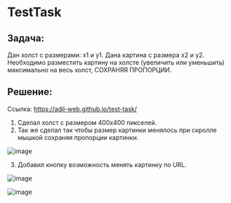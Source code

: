 # TestTask

## Задача:
Дан холст с размерами: x1 и y1. Дана картина с размера x2 и y2. 
Необходимо разместить картину на холсте (увеличить или уменьшить) максимально на весь холст, СОХРАНЯЯ ПРОПОРЦИИ.

## Решение:
Ссылка: https://adil-web.github.io/test-task/
1. Сделал холст с размером 400x400 пикселей.
2. Так же сделал так чтобы размер картинки менялось при скролле мышкой сохраняя пропорции картинки.

![image](https://user-images.githubusercontent.com/62048169/161499635-a582e0a0-1c84-4860-9eee-c93138670dec.png)

3. Добавил кнопку возможность менять картинку по URL.

![image](https://user-images.githubusercontent.com/62048169/161499152-d625ab89-389f-4dba-938a-40db94867069.png)

![image](https://user-images.githubusercontent.com/62048169/161499361-0b4372cd-d6c6-448e-bc9f-82f111345a4f.png)
